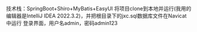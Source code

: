 技术栈：SpringBoot+Shiro+MyBatis+EasyUI
将项目clone到本地并运行(我用的编辑器是IntelliJ IDEA 2022.3.2)，并把根目录下的jxc.sql数据库文件在Navicat中运行
登录界面，用户名admin，密码admin123
